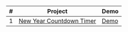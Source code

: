 
|#|Project|Demo|
|---|-----------|----|
|1|[New Year Countdown Timer](https://github.com/avinashv47/javascript-mini-projects/tree/master/newyear-countdown-timer)| [Demo](https://raw.githack.com/avinashv47/javascript-mini-projects/master/newyear-countdown-timer/index.html)| 
